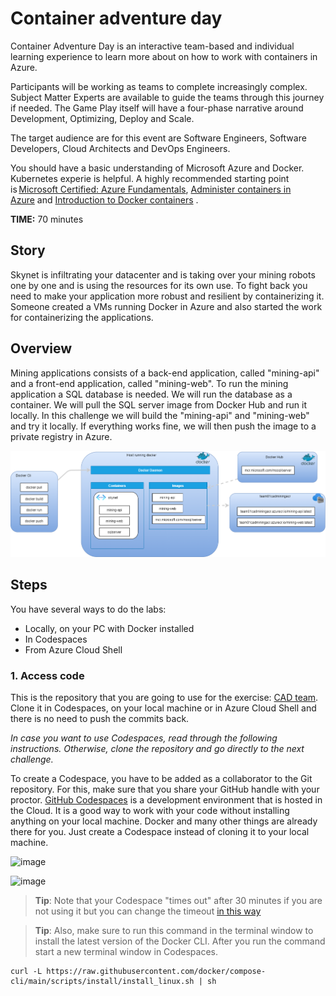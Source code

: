 # Container adventure day
Container Adventure Day is an interactive team-based and individual learning experience to learn more about on how to work with containers in Azure.

Participants will be working as teams to complete increasingly complex. Subject Matter Experts are available to guide the teams through this journey if needed. The Game Play itself will have a four-phase narrative around Development, Optimizing, Deploy and Scale. 

The target audience are for this event are Software Engineers, Software Developers, Cloud Architects and DevOps Engineers. 

You should have a basic understanding of Microsoft Azure and Docker. Kubernetes experie is helpful. A highly recommended starting point is [Microsoft Certified: Azure Fundamentals](https://docs.microsoft.com/en-us/learn/certifications/azure-fundamentals/), [Administer containers in Azure](https://docs.microsoft.com/en-us/learn/paths/administer-containers-in-azure/) and [Introduction to Docker containers](https://docs.microsoft.com/en-us/learn/modules/intro-to-docker-containers/) .



**TIME:** 70 minutes

## Story
Skynet is infiltrating your datacenter and is taking over your mining robots one by one and is using the resources for its own use.
To fight back you need to make your application more robust and resilient by containerizing it. Someone created a VMs running Docker in Azure and also started the work for containerizing the applications. 

## Overview
Mining applications consists of a back-end application, called "mining-api" and a front-end application, called "mining-web". To run the mining application a SQL database is needed. We will run the database as a container. We will pull the SQL server image from Docker Hub and run it locally. In this challenge we will build the "mining-api" and "mining-web" and try it locally. If everything works fine, we will then push the image to a private registry in Azure.

![Mining App ACI](overview.drawio.png)
 
## Steps

You have several ways to do the labs:
* Locally, on your PC with Docker installed
* In Codespaces
* From Azure Cloud Shell


### 1. Access code

This is the repository that you are going to use for the exercise: [CAD team](https://github.com/Solidify-Container-Adventure-Day/cad-team).
Clone it in Codespaces, on your local machine or in Azure Cloud Shell and there is no need to push the commits back.

*In case you want to use Codespaces, read through the following instructions. Otherwise, clone the repository and go directly to the next challenge.*

To create a Codespace, you have to be added as a collaborator to the Git repository. For this, make sure that you share your GitHub handle with your proctor.
[GitHub Codespaces](https://docs.github.com/en/codespaces) is a development environment that is hosted in the Cloud. It is a good way to work with your code without installing anything on your local machine. Docker and many other things are already there for you. Just create a Codespace instead of cloning it to your local machine.

![image](https://user-images.githubusercontent.com/20904922/158958604-9505f41a-7bdc-4095-af3e-0db9df868a71.png)

![image](https://user-images.githubusercontent.com/20904922/158828689-3d512220-1afa-4a00-8a85-1f1bd28fdbca.png)




> **Tip**: Note that your Codespace "times out" after 30 minutes if you are not using it but you can change the timeout [in this way](https://docs.github.com/en/codespaces/customizing-your-codespace/setting-your-timeout-period-for-codespaces)

> **Tip**: Also, make sure to run this command in the terminal window to install the latest version of the Docker CLI. After you run the command start a new terminal window in Codespaces.
```
curl -L https://raw.githubusercontent.com/docker/compose-cli/main/scripts/install/install_linux.sh | sh
```



